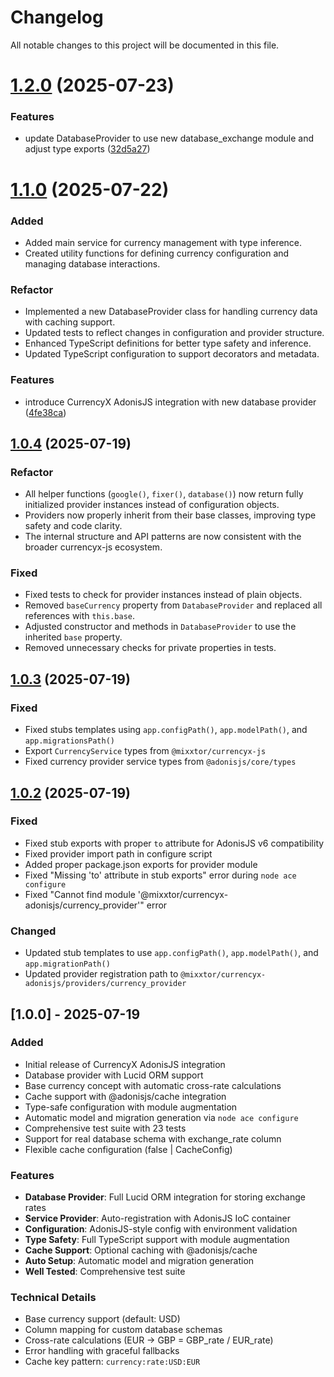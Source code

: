 # Changelog

All notable changes to this project will be documented in this file.



# [1.2.0](https://github.com/mixxtor/currencyx-adonisjs/compare/v1.1.0...v1.2.0) (2025-07-23)


### Features

* update DatabaseProvider to use new database_exchange module and adjust type exports ([32d5a27](https://github.com/mixxtor/currencyx-adonisjs/commit/32d5a27a3300932ac6d11b8116f8fcf996a7efcf))

# [1.1.0](https://github.com/mixxtor/currencyx-adonisjs/compare/v1.0.4...v1.1.0) (2025-07-22)

### Added

- Added main service for currency management with type inference.
- Created utility functions for defining currency configuration and managing database interactions.

### Refactor

- Implemented a new DatabaseProvider class for handling currency data with caching support.
- Updated tests to reflect changes in configuration and provider structure.
- Enhanced TypeScript definitions for better type safety and inference.
- Updated TypeScript configuration to support decorators and metadata.


### Features

* introduce CurrencyX AdonisJS integration with new database provider ([4fe38ca](https://github.com/mixxtor/currencyx-adonisjs/commit/4fe38ca68a5749043b9ae95548691e6a0fb022ee))

## [1.0.4](https://github.com/mixxtor/currencyx-adonisjs/compare/v1.0.3...v1.0.4) (2025-07-19)

### Refactor

- All helper functions (`google()`, `fixer()`, `database()`) now return fully initialized provider instances instead of configuration objects.
- Providers now properly inherit from their base classes, improving type safety and code clarity.
- The internal structure and API patterns are now consistent with the broader currencyx-js ecosystem.

### Fixed

- Fixed tests to check for provider instances instead of plain objects.
- Removed `baseCurrency` property from `DatabaseProvider` and replaced all references with `this.base`.
- Adjusted constructor and methods in `DatabaseProvider` to use the inherited `base` property.
- Removed unnecessary checks for private properties in tests.

## [1.0.3](https://github.com/mixxtor/currencyx-adonisjs/compare/currencyx-adonisjs-v1.0.2...currencyx-adonisjs-v1.0.3) (2025-07-19)

### Fixed

- Fixed stubs templates using `app.configPath()`, `app.modelPath()`, and `app.migrationsPath()`
- Export `CurrencyService` types from `@mixxtor/currencyx-js`
- Fixed currency provider service types from `@adonisjs/core/types`

## [1.0.2](https://github.com/mixxtor/currencyx-adonisjs/compare/currencyx-adonisjs-v1.0.1...currencyx-adonisjs-v1.0.2) (2025-07-19)

### Fixed

- Fixed stub exports with proper `to` attribute for AdonisJS v6 compatibility
- Fixed provider import path in configure script
- Added proper package.json exports for provider module
- Fixed "Missing 'to' attribute in stub exports" error during `node ace configure`
- Fixed "Cannot find module '@mixxtor/currencyx-adonisjs/currency_provider'" error

### Changed

- Updated stub templates to use `app.configPath()`, `app.modelPath()`, and `app.migrationPath()`
- Updated provider registration path to `@mixxtor/currencyx-adonisjs/providers/currency_provider`

## [1.0.0] - 2025-07-19

### Added

- Initial release of CurrencyX AdonisJS integration
- Database provider with Lucid ORM support
- Base currency concept with automatic cross-rate calculations
- Cache support with @adonisjs/cache integration
- Type-safe configuration with module augmentation
- Automatic model and migration generation via `node ace configure`
- Comprehensive test suite with 23 tests
- Support for real database schema with exchange_rate column
- Flexible cache configuration (false | CacheConfig)

### Features

- **Database Provider**: Full Lucid ORM integration for storing exchange rates
- **Service Provider**: Auto-registration with AdonisJS IoC container
- **Configuration**: AdonisJS-style config with environment validation
- **Type Safety**: Full TypeScript support with module augmentation
- **Cache Support**: Optional caching with @adonisjs/cache
- **Auto Setup**: Automatic model and migration generation
- **Well Tested**: Comprehensive test suite

### Technical Details

- Base currency support (default: USD)
- Column mapping for custom database schemas
- Cross-rate calculations (EUR → GBP = GBP_rate / EUR_rate)
- Error handling with graceful fallbacks
- Cache key pattern: `currency:rate:USD:EUR`
